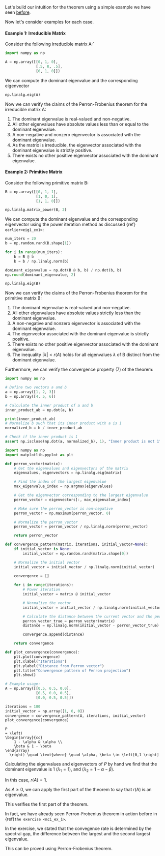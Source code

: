 Let's build our intuition for the theorem using a simple example we have seen [before](mc_eg1).

Now let's consider examples for each case.

#### Example 1: Irreducible Matrix

Consider the following irreducible matrix A:`

```python
import numpy as np

A = np.array([[0, 1, 0], 
              [.5, 0, .5], 
              [0, 1, 0]])
```

We can compute the dominant eigenvalue and the corresponding eigenvector

```python
np.linalg.eig(A)
```

Now we can verify the claims of the Perron-Frobenius theorem for the irreducible matrix A:

1. The dominant eigenvalue is real-valued and non-negative.
2. All other eigenvalues have absolute values less than or equal to the dominant eigenvalue.
3. A non-negative and nonzero eigenvector is associated with the dominant eigenvalue.
4. As the matrix is irreducible, the eigenvector associated with the dominant eigenvalue is strictly positive.
5. There exists no other positive eigenvector associated with the dominant eigenvalue.

#### Example 2: Primitive Matrix

Consider the following primitive matrix B:

```python
B = np.array([[0, 1, 1], 
              [1, 0, 1], 
              [1, 1, 0]])

np.linalg.matrix_power(B, 2)
```

We can compute the dominant eigenvalue and the corresponding eigenvector using the power iteration method as discussed {ref} `earlier<eig1_ex1>`:

```python
num_iters = 20
b = np.random.rand(B.shape[1])

for i in range(num_iters):
    b = B @ b
    b = b / np.linalg.norm(b)

dominant_eigenvalue = np.dot(B @ b, b) / np.dot(b, b)
np.round(dominant_eigenvalue, 2)
```

```python
np.linalg.eig(B)
```

Now we can verify the claims of the Perron-Frobenius theorem for the primitive matrix B:

1. The dominant eigenvalue is real-valued and non-negative.
2. All other eigenvalues have absolute values strictly less than the dominant eigenvalue.
3. A non-negative and nonzero eigenvector is associated with the dominant eigenvalue.
4. The eigenvector associated with the dominant eigenvalue is strictly positive.
5. There exists no other positive eigenvector associated with the dominant eigenvalue.
6. The inequality $|\lambda| < r(A)$ holds for all eigenvalues $\lambda$ of B distinct from the dominant eigenvalue.

Furthermore, we can verify the convergence property (7) of the theorem:

```python
import numpy as np

# Define two vectors a and b
a = np.array([1, 2, 3])
b = np.array([4, 5, 6])

# Calculate the inner product of a and b
inner_product_ab = np.dot(a, b)

print(inner_product_ab)
# Normalize b such that its inner product with a is 1
normalized_b = b / inner_product_ab

# Check if the inner product is 1
assert np.isclose(np.dot(a, normalized_b), 1), "Inner product is not 1"

import numpy as np
import matplotlib.pyplot as plt

def perron_vector(matrix):
    # Get the eigenvalues and eigenvectors of the matrix
    eigenvalues, eigenvectors = np.linalg.eig(matrix)

    # Find the index of the largest eigenvalue
    max_eigenvalue_index = np.argmax(eigenvalues)

    # Get the eigenvector corresponding to the largest eigenvalue
    perron_vector = eigenvectors[:, max_eigenvalue_index]

    # Make sure the perron_vector is non-negative
    perron_vector = np.maximum(perron_vector, 0)

    # Normalize the perron_vector
    perron_vector = perron_vector / np.linalg.norm(perron_vector)

    return perron_vector

def convergence_pattern(matrix, iterations, initial_vector=None):
    if initial_vector is None:
        initial_vector = np.random.rand(matrix.shape[0])

    # Normalize the initial vector
    initial_vector = initial_vector / np.linalg.norm(initial_vector)
    
    convergence = []

    for i in range(iterations):
        # Power iteration
        initial_vector = matrix @ initial_vector

        # Normalize the vector
        initial_vector = initial_vector / np.linalg.norm(initial_vector)

        # Calculate the distance between the current vector and the perron vector
        perron_vector_true = perron_vector(matrix)
        distance = np.linalg.norm(initial_vector - perron_vector_true)

        convergence.append(distance)

    return convergence

def plot_convergence(convergence):
    plt.plot(convergence)
    plt.xlabel("Iterations")
    plt.ylabel("Distance from Perron vector")
    plt.title("Convergence pattern of Perron projection")
    plt.show()

# Example usage:
A = np.array([[0.5, 0.5, 0.0],
              [0.5, 0.0, 0.5],
              [0.0, 0.5, 0.5]])

iterations = 100
initial_vector = np.array([1, 0, 0])
convergence = convergence_pattern(A, iterations, initial_vector)
plot_convergence(convergence)
```

```{math}
P
= \left(
\begin{array}{cc}
    1 - \alpha & \alpha \\
    \beta & 1 - \beta
\end{array}
  \right) \quad \text{where} \quad \alpha, \beta \in \left[0,1 \right]
```

Calculating the eigenvalues and eigenvectors of $P$ by hand we find that the dominant eigenvalue is $1$ ($\lambda_1 = 1$), and ($\lambda_2 = 1 - \alpha - \beta$).

In this case, $r(A) = 1$.

As $A \geq 0$, we can apply the first part of the theorem to say that r(A) is an eigenvalue.

This verifies the first part of the theorem.

In fact, we have already seen Perron-Frobenius theorem in action before in {ref}`the exercise <mc1_ex_1>`.

In the exercise, we stated that the convegence rate is determined by the spectral gap, the difference between the largest and the second largest eigenvalue.

This can be proved using Perron-Frobenius theorem.
